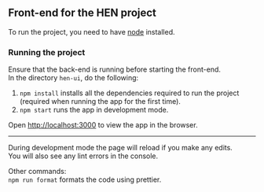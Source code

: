 ## Front-end for the HEN project

To run the project, you need to have [node](https://nodejs.org/en/download/) 
installed.

### Running the project
Ensure that the back-end is running before starting the front-end.\
In the directory `hen-ui`, do the following:
1. `npm install` installs all the dependencies required to run the project 
   (required when running the app for the first time).
2. `npm start` runs the app in development mode.

Open [http://localhost:3000](http://localhost:3000) to view the app in the browser.

---

During development mode the page will reload if you make any edits.\
You will also see any lint errors in the console.

Other commands:\
`npm run format` formats the code using prettier.
